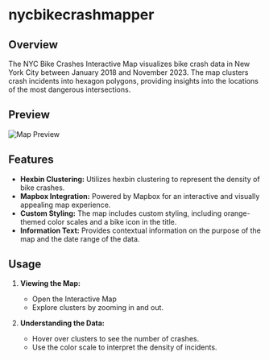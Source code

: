 # nycbikecrashmapper

## Overview

The NYC Bike Crashes Interactive Map visualizes bike crash data in New York City between January 2018 and November 2023. The map clusters crash incidents into hexagon polygons, providing insights into the locations of the most dangerous intersections.

## Preview

![Map Preview](<"webmap_screenshot.png">)

## Features

- **Hexbin Clustering:** Utilizes hexbin clustering to represent the density of bike crashes.
- **Mapbox Integration:** Powered by Mapbox for an interactive and visually appealing map experience.
- **Custom Styling:** The map includes custom styling, including orange-themed color scales and a bike icon in the title.
- **Information Text:** Provides contextual information on the purpose of the map and the date range of the data.

## Usage

1. **Viewing the Map:**
    - Open the Interactive Map
    - Explore clusters by zooming in and out.

2. **Understanding the Data:**
    - Hover over clusters to see the number of crashes.
    - Use the color scale to interpret the density of incidents.


